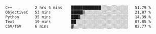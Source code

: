 <!--START_SECTION:waka-->

```txt
C++          2 hrs 6 mins    █████████████░░░░░░░░░░░░   51.79 %
ObjectiveC   53 mins         █████▒░░░░░░░░░░░░░░░░░░░   21.87 %
Python       35 mins         ███▓░░░░░░░░░░░░░░░░░░░░░   14.39 %
Text         19 mins         ██░░░░░░░░░░░░░░░░░░░░░░░   07.85 %
CSV/TSV      6 mins          ▓░░░░░░░░░░░░░░░░░░░░░░░░   02.77 %
```

<!--END_SECTION:waka-->
